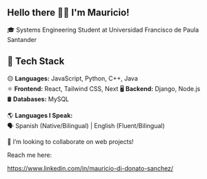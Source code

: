 ## Hello there 🧔👾 I'm Mauricio!


🎓 Systems Engineering Student at Universidad Francisco de Paula Santander

## 🚀 Tech Stack  
🟡 **Languages:** JavaScript, Python, C++, Java \
⚛️ **Frontend:** React, Tailwind CSS, Next 
🖥️ **Backend:** Django, Node.js  
🛢️ **Databases:** MySQL

🌎 **Languages I Speak:**  
🗣️ Spanish (Native/Bilingual) | English (Fluent/Bilingual)  

🤝 I’m looking to collaborate on web projects!

Reach me here:

https://www.linkedin.com/in/mauricio-di-donato-sanchez/

<!--
**MauricioDDS/MauricioDDS** is a ✨ _special_ ✨ repository because its `README.md` (this file) appears on your GitHub profile.

Here are some ideas to get you started:

- 🔭 I’m currently working on ...
- 🌱 I’m currently learning ...
- 👯 I’m looking to collaborate on ...
- 🤔 I’m looking for help with ...
- 💬 Ask me about ...
- 📫 How to reach me: ...
- 😄 Pronouns: ...
- ⚡ Fun fact: ...
-->
